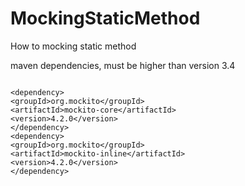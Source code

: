 # MockingStaticMethod
How to mocking static method

maven dependencies, must be higher than version 3.4
```

<dependency>
<groupId>org.mockito</groupId>
<artifactId>mockito-core</artifactId>
<version>4.2.0</version>
</dependency>
<dependency>
<groupId>org.mockito</groupId>
<artifactId>mockito-inline</artifactId>
<version>4.2.0</version>
</dependency>

```
